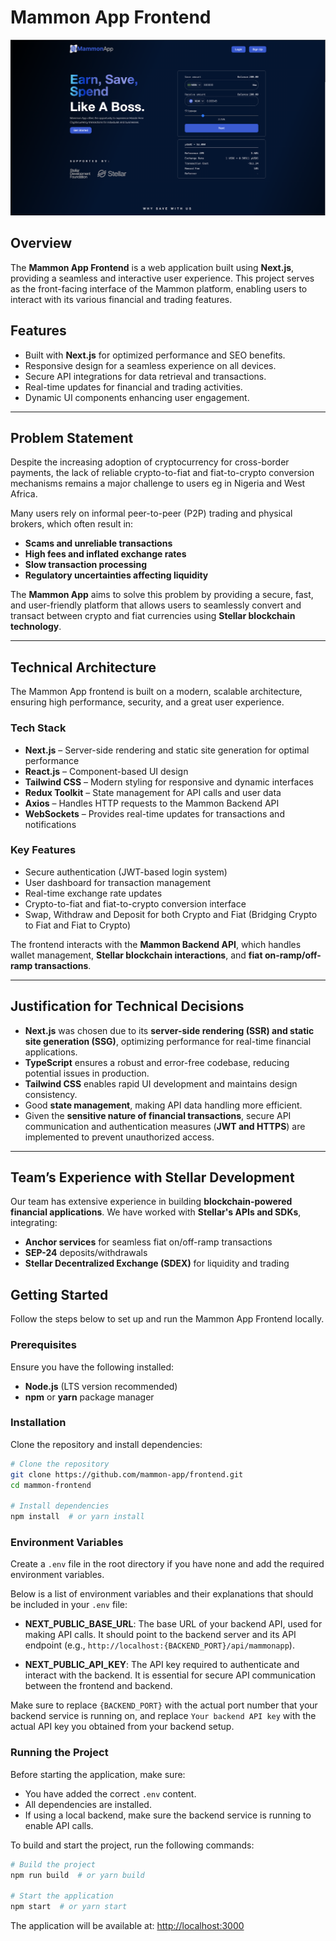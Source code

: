 # Mammon App Frontend

![alt text](./public/images/mammonapp.png)

## Overview
The **Mammon App Frontend** is a web application built using **Next.js**, providing a seamless and interactive user experience. 
This project serves as the front-facing interface of the Mammon platform, enabling users to interact with its various financial and trading features.

## Features
- Built with **Next.js** for optimized performance and SEO benefits.
- Responsive design for a seamless experience on all devices.
- Secure API integrations for data retrieval and transactions.
- Real-time updates for financial and trading activities.
- Dynamic UI components enhancing user engagement.

---

## Problem Statement

Despite the increasing adoption of cryptocurrency for cross-border payments, the lack of reliable crypto-to-fiat and fiat-to-crypto 
conversion mechanisms remains a major challenge to users eg in Nigeria and West Africa.

Many users rely on informal peer-to-peer (P2P) trading and physical brokers, which often result in:

- **Scams and unreliable transactions**
- **High fees and inflated exchange rates**
- **Slow transaction processing**
- **Regulatory uncertainties affecting liquidity**

The **Mammon App** aims to solve this problem by providing a secure, fast, and user-friendly platform that allows users to seamlessly 
convert and transact between crypto and fiat currencies using **Stellar blockchain technology**.

---

## Technical Architecture

The Mammon App frontend is built on a modern, scalable architecture, ensuring high performance, security, and a great user experience.

### **Tech Stack**

- **Next.js** – Server-side rendering and static site generation for optimal performance
- **React.js** – Component-based UI design
- **Tailwind CSS** – Modern styling for responsive and dynamic interfaces
- **Redux Toolkit** – State management for API calls and user data
- **Axios** – Handles HTTP requests to the Mammon Backend API
- **WebSockets** – Provides real-time updates for transactions and notifications

### **Key Features**

- Secure authentication (JWT-based login system)
- User dashboard for transaction management
- Real-time exchange rate updates
- Crypto-to-fiat and fiat-to-crypto conversion interface
- Swap, Withdraw and Deposit for both Crypto and Fiat (Bridging Crypto to Fiat and Fiat to Crypto)

The frontend interacts with the **Mammon Backend API**, which handles wallet management, **Stellar blockchain interactions**, and **fiat on-ramp/off-ramp transactions**.

---

## Justification for Technical Decisions

- **Next.js** was chosen due to its **server-side rendering (SSR) and static site generation (SSG)**, optimizing performance for real-time financial applications.
- **TypeScript** ensures a robust and error-free codebase, reducing potential issues in production.
- **Tailwind CSS** enables rapid UI development and maintains design consistency.
- Good **state management**, making API data handling more efficient.
- Given the **sensitive nature of financial transactions**, secure API communication and authentication measures (**JWT and HTTPS**) are implemented to prevent unauthorized access.

---

## Team’s Experience with Stellar Development

Our team has extensive experience in building **blockchain-powered financial applications**. We have worked with **Stellar's APIs and SDKs**, integrating:

- **Anchor services** for seamless fiat on/off-ramp transactions
- **SEP-24** deposits/withdrawals
- **Stellar Decentralized Exchange (SDEX)** for liquidity and trading


## Getting Started
Follow the steps below to set up and run the Mammon App Frontend locally.

### Prerequisites
Ensure you have the following installed:
- **Node.js** (LTS version recommended)
- **npm** or **yarn** package manager

### Installation
Clone the repository and install dependencies:
```bash
# Clone the repository
git clone https://github.com/mammon-app/frontend.git
cd mammon-frontend

# Install dependencies
npm install  # or yarn install
```

### Environment Variables
Create a `.env` file in the root directory if you have none and add the required environment variables. 

Below is a list of environment variables and their explanations that should be included in your `.env` file:

- **NEXT_PUBLIC_BASE_URL**: The base URL of your backend API, used for making API calls. It should point to the backend server and its API endpoint (e.g., `http://localhost:{BACKEND_PORT}/api/mammonapp`).
  
- **NEXT_PUBLIC_API_KEY**: The API key required to authenticate and interact with the backend. It is essential for secure API communication between the frontend and backend.

Make sure to replace `{BACKEND_PORT}` with the actual port number that your backend service is running on, and replace `Your backend API key` with the actual API key you obtained from your backend setup.

### Running the Project
Before starting the application, make sure:
- You have added the correct `.env` content.
- All dependencies are installed.
- If using a local backend, make sure the backend service is running to enable API calls.

To build and start the project, run the following commands:
```bash
# Build the project
npm run build  # or yarn build

# Start the application
npm start  # or yarn start
```

The application will be available at: [http://localhost:3000](http://localhost:3000)